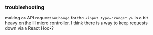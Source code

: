 ### troubleshooting

making an API request `onChange` for the `<input type="range" />` is a bit heavy on the lil micro controller. I think there is a way to keep requests down via a React Hook?